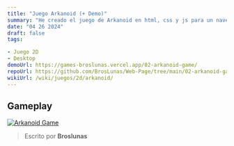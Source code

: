```yaml
---
title: "Juego Arkanoid (+ Demo)"
summary: "He creado el juego de Arkanoid en html, css y js para un navegador"
date: "04 26 2024"
draft: false
tags:

- Juego 2D
- Desktop
demoUrl: https://games-broslunas.vercel.app/02-arkanoid-game/
repoUrl: https://github.com/BrosLunas/Web-Page/tree/main/02-arkanoid-game
wikiUrl: /wiki/juegos/2d/arkanoid/
---
```


## Gameplay
[![Arkanoid Game](/img/games/arkanoid.png)](/video/gameplay/arkanoid.mp4)

> Escrito por **Broslunas**